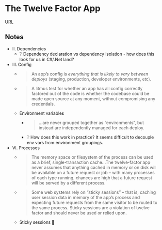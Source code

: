 # The Twelve Factor App

[URL](https://12factor.net/)

## Notes

* II. Dependencies
  * ❔ Dependency declaration vs dependency isolation - how does this look for us in C#/.Net land?
* III. Config
  * > An app’s config is *everything that is likely to vary between deploys* (staging, production, developer environments, etc).
  * > A litmus test for whether an app has all config correctly factored out of the code is whether the codebase could be made open source at any moment, without compromising any credentials.
  * Environment variables
    * > ...are never grouped together as “environments”, but instead are independently managed for each deploy.
    * ❔ How does this work in practice? It seems difficult to decouple env vars from environment groupings.
* VI. Processes
  * > The memory space or filesystem of the process can be used as a brief, single-transaction cache...The twelve-factor app never assumes that anything cached in memory or on disk will be available on a future request or job  – with many processes of each type running, chances are high that a future request will be served by a different process.
  * > Some web systems rely on “sticky sessions” – that is, caching user session data in memory of the app’s process and expecting future requests from the same visitor to be routed to the same process. Sticky sessions are a violation of twelve-factor and should never be used or relied upon. 
  * Sticky sessions 🤢